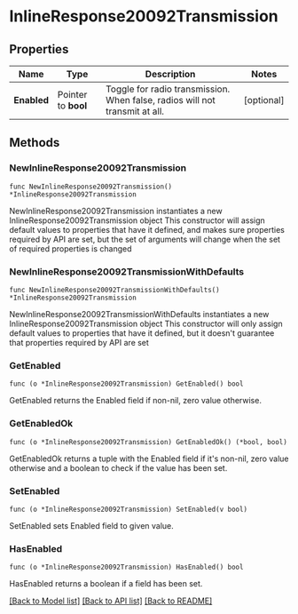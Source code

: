 # InlineResponse20092Transmission

## Properties

Name | Type | Description | Notes
------------ | ------------- | ------------- | -------------
**Enabled** | Pointer to **bool** | Toggle for radio transmission. When false, radios will not transmit at all. | [optional] 

## Methods

### NewInlineResponse20092Transmission

`func NewInlineResponse20092Transmission() *InlineResponse20092Transmission`

NewInlineResponse20092Transmission instantiates a new InlineResponse20092Transmission object
This constructor will assign default values to properties that have it defined,
and makes sure properties required by API are set, but the set of arguments
will change when the set of required properties is changed

### NewInlineResponse20092TransmissionWithDefaults

`func NewInlineResponse20092TransmissionWithDefaults() *InlineResponse20092Transmission`

NewInlineResponse20092TransmissionWithDefaults instantiates a new InlineResponse20092Transmission object
This constructor will only assign default values to properties that have it defined,
but it doesn't guarantee that properties required by API are set

### GetEnabled

`func (o *InlineResponse20092Transmission) GetEnabled() bool`

GetEnabled returns the Enabled field if non-nil, zero value otherwise.

### GetEnabledOk

`func (o *InlineResponse20092Transmission) GetEnabledOk() (*bool, bool)`

GetEnabledOk returns a tuple with the Enabled field if it's non-nil, zero value otherwise
and a boolean to check if the value has been set.

### SetEnabled

`func (o *InlineResponse20092Transmission) SetEnabled(v bool)`

SetEnabled sets Enabled field to given value.

### HasEnabled

`func (o *InlineResponse20092Transmission) HasEnabled() bool`

HasEnabled returns a boolean if a field has been set.


[[Back to Model list]](../README.md#documentation-for-models) [[Back to API list]](../README.md#documentation-for-api-endpoints) [[Back to README]](../README.md)


